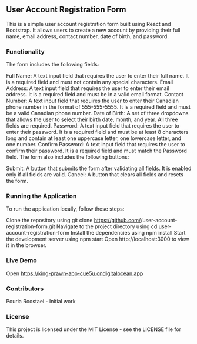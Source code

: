 ## User Account Registration Form
This is a simple user account registration form built using React and Bootstrap. It allows users to create a new account by providing their full name, email address, contact number, date of birth, and password.

### Functionality

The form includes the following fields:

Full Name: A text input field that requires the user to enter their full name. It is a required field and must not contain any special characters.
Email Address: A text input field that requires the user to enter their email address. It is a required field and must be in a valid email format.
Contact Number: A text input field that requires the user to enter their Canadian phone number in the format of 555-555-5555. It is a required field and must be a valid Canadian phone number.
Date of Birth: A set of three dropdowns that allows the user to select their birth date, month, and year. All three fields are required.
Password: A text input field that requires the user to enter their password. It is a required field and must be at least 8 characters long and contain at least one uppercase letter, one lowercase letter, and one number.
Confirm Password: A text input field that requires the user to confirm their password. It is a required field and must match the Password field.
The form also includes the following buttons:

Submit: A button that submits the form after validating all fields. It is enabled only if all fields are valid.
Cancel: A button that clears all fields and resets the form.
### Running the Application

To run the application locally, follow these steps:

Clone the repository using git clone https://github.com/<username>/user-account-registration-form.git
Navigate to the project directory using cd user-account-registration-form
Install the dependencies using npm install
Start the development server using npm start
Open http://localhost:3000 to view it in the browser.

### Live Demo
Open https://king-prawn-app-cue5u.ondigitalocean.app

### Contributors

Pouria Roostaei - Initial work

### License

This project is licensed under the MIT License - see the LICENSE file for details.

